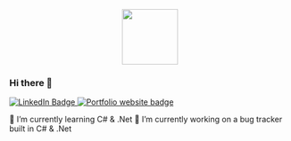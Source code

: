 <div id="header" align="center">
  <img src="https://media.giphy.com/media/df0cUZrXQ8jt3HpoTK/giphy.gif" width="100"/>
</div>

### Hi there 👋

<div id="badges">
  <a href="https://www.linkedin.com/in/oliver-fox-uk/" target="_blank">
    <img src="https://img.shields.io/badge/LinkedIn-blue?style=for-the-badge&logo=linkedin&logoColor=white" alt="LinkedIn Badge"/>
  </a>
  <a href="http://oliverfox.uk/" target="_blank">
    <img src="https://img.shields.io/badge/Website-Oliverfox.uk-blueviolet" alt="Portfolio website badge"/>
  </a>
</div>

🌱 I’m currently learning C# & .Net
🔭 I’m currently working on a bug tracker built in C# & .Net


<!--
**digel4/digel4** is a ✨ _special_ ✨ repository because its `README.md` (this file) appears on your GitHub profile.

Here are some ideas to get you started:

🔭 I’m currently working on ...
- 🌱 I’m currently learning ...
- 👯 I’m looking to collaborate on ...
- 🤔 I’m looking for help with ...
- 💬 Ask me about ...
- 📫 How to reach me: ...
- 😄 Pronouns: ...
- ⚡ Fun fact: ...
-->
